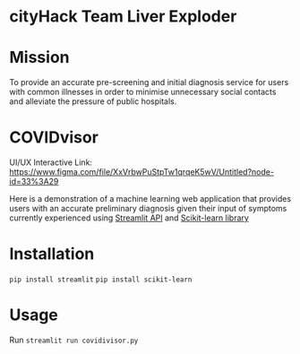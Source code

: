 # cityHack Team Liver Exploder
# Mission
To provide an accurate pre-screening and initial diagnosis service for users with common illnesses in order to minimise unnecessary social contacts and alleviate the pressure of public hospitals.

# COVIDvisor
UI/UX Interactive Link: https://www.figma.com/file/XxVrbwPuStpTw1qrqeK5wV/Untitled?node-id=33%3A29

Here is a demonstration of a machine learning web application that provides users with an accurate preliminary diagnosis given their input of symptoms currently experienced using [Streamlit API](https://docs.streamlit.io/en/stable/index.html) and [Scikit-learn library](https://scikit-learn.org/stable/index.html)

# Installation
`pip install streamlit`
`pip install scikit-learn`

# Usage
Run 
`streamlit run covidivisor.py`


